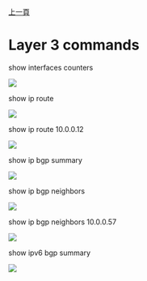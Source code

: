 [上一頁](https://jian-hong-wu.github.io/blog/sonic_command/)

# Layer 3 commands

show interfaces counters

![](https://jian-hong-wu.github.io/blog/sonic_command/layer3/1.png)

show ip route

![](https://jian-hong-wu.github.io/blog/sonic_command/layer3/2.png)

show ip route 10.0.0.12

![](https://jian-hong-wu.github.io/blog/sonic_command/layer3/3.png)

show ip bgp summary

![](https://jian-hong-wu.github.io/blog/sonic_command/layer3/11.png)

show ip bgp neighbors

![](https://jian-hong-wu.github.io/blog/sonic_command/layer3/12.png)

show ip bgp neighbors 10.0.0.57

![](https://jian-hong-wu.github.io/blog/sonic_command/layer3/13.png)

show ipv6 bgp summary

![](https://jian-hong-wu.github.io/blog/sonic_command/layer3/14.png)
